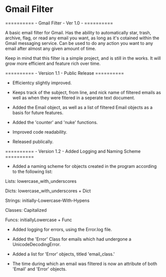 # Gmail Filter 
========== - Gmail Filter - Ver 1.0 - ==========

A basic email filter for Gmail.
Has the ability to automatically star, trash, archive, flag, or read any email you want, as long as it's cotained within the Gmail messaging service.
Can be used to do any action you want to any email after almost any given amount of time.

Keep in mind that this filter is a simple project, and is still in the works. It will grow more efficient and feature rich over time.


========== - Version 1.1 - Public Release ==========

- Efficientcy slightly improved.

- Keeps track of the subject, from line, and nick name of filtered emails as well as when they were fitered in a seperate text document.

- Added the Email object, as well as a list of filtered Email objects as a basis for future features.

- Added the 'counter' and 'nuke' functions.

- Improved code readability.

- Released publically.


========== - Version 1.2 - Added Logging and Naming Scheme ==========

- Added a naming scheme for objects created in the program according to the following list:

Lists: lowercase_with_underscores

Dicts: lowercase_with_underscores + Dict

Strings: initially-Lowercase-With-Hypens

Classes: Capitalized

Funcs: initiallyLowercase + Func


- Added logging for errors, using the Error.log file.

- Added the 'Error' Class for emails which had undergone a UnicodeDecodingError.

- Added a list for 'Error' objects, titled 'email_class.'

- The time during which an email was filtered is now an attribute of both 'Email' and 'Error' objects.
